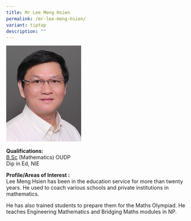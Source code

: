 ```yaml
---
title: Mr Lee Meng Hsien
permalink: /mr-lee-meng-hsien/
variant: tiptap
description: ""
---
```

<p></p>
<div class="isomer-image-wrapper">
<img style="width: 40%;" height="auto" width="100%" alt="Image of Mr Lee Meng Hsien" src="/images/IS/IS_LEE_MENG_HSIEN_8613.jpg">
</div>
<p><strong>Qualifications:</strong> 
<br><a href="http://B.Sc" rel="noopener noreferrer nofollow" target="_blank">B.Sc</a> (Mathematics)
OUDP
<br>Dip in Ed, NIE</p>
<p><strong>Profile/Areas of Interest :</strong> 
<br>Lee Meng Hsien has been in the education service for more than twenty
years. He used to coach various schools and private institutions in mathematics.</p>
<p>He has also trained students to prepare them for the Maths Olympiad. He
teaches Engineering Mathematics and Bridging Maths modules in NP.</p>